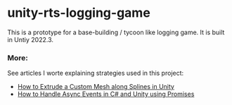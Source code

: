 # unity-rts-logging-game

This is a prototype for a base-building / tycoon like logging game. It is built in Untiy 2022.3.

### More:
See articles I worte explaining strategies used in this project:
- [How to Extrude a Custom Mesh along Splines in Unity](https://medium.com/me/stats/post/833a97440c1b)
- [How to Handle Async Events in C# and Unity using Promises](https://medium.com/me/stats/post/1529011c9fe4)

